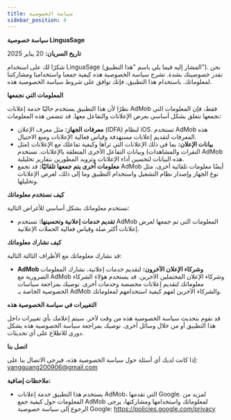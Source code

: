 ```yaml
---
title: سياسة الخصوصية
sidebar_position: 4
---
```


**سياسة خصوصية LinguaSage**

**تاريخ السريان:** 20 يناير 2025

شكرًا لك على استخدام LinguaSage (المشار إليه فيما يلي باسم "هذا التطبيق"). نحن نقدر خصوصيتك بشدة. تشرح سياسة الخصوصية هذه كيفية جمعنا واستخدامنا ومشاركتنا لمعلوماتك. باستخدام هذا التطبيق، فإنك توافق على شروط سياسة الخصوصية هذه.

**المعلومات التي نجمعها**

نظرًا لأن هذا التطبيق يستخدم حاليًا خدمة إعلانات AdMob فقط، فإن المعلومات التي نجمعها تتعلق بشكل أساسي بعرض الإعلانات والتفاعل معها. قد تتضمن هذه المعلومات:

- **معرفات الجهاز:** مثل معرف الإعلان (IDFA) لنظام iOS. تستخدم AdMob هذه المعرفات لتقديم إعلانات مستهدفة وقياس فعالية الإعلانات ومنع الاحتيال.
- **بيانات الإعلان:** بما في ذلك الإعلانات التي تراها وكيفية تفاعلك مع الإعلانات (مثل النقرات والمشاهدات) وبيانات التفاعل الأخرى المتعلقة بالإعلانات. تستخدم AdMob هذه البيانات لتحسين أداء الإعلانات وتزويد المطورين بتقارير تحليلية.
- **معلومات أخرى يتم جمعها تلقائيًا:** قد تجمع AdMob أيضًا معلومات تلقائية أخرى، مثل نوع الجهاز وإصدار نظام التشغيل واستخدام التطبيق وما إلى ذلك، لعرض الإعلانات وتحليلها.

**كيف نستخدم معلوماتك**

نستخدم معلوماتك بشكل أساسي للأغراض التالية:

- **تقديم خدمات إعلانية وتحسينها:** تستخدم AdMob المعلومات التي تم جمعها لعرض إعلانات أكثر صلة وقياس فعالية الحملات الإعلانية.

**كيف نشارك معلوماتك**

قد نشارك معلوماتك مع الأطراف الثالثة التالية:

- **AdMob وشركاء الإعلان الآخرون:** لتقديم خدمات إعلانية، نشارك المعلومات الضرورية مع AdMob وشركاء الإعلان المحتملين الآخرين. قد يستخدم هؤلاء الشركاء معلوماتك لتقديم إعلانات مخصصة وخدمات أخرى. نوصيك بمراجعة سياسات الخصوصية الخاصة بـ AdMob والشركاء الآخرين لفهم كيفية استخدامهم لمعلوماتك.

**التغييرات في سياسة الخصوصية هذه**

قد نقوم بتحديث سياسة الخصوصية هذه من وقت لآخر. سيتم إعلامك بأي تغييرات داخل هذا التطبيق أو من خلال وسائل أخرى. نوصيك بمراجعة سياسة الخصوصية هذه بشكل دوري للاطلاع على أي تحديثات.

**اتصل بنا**

إذا كانت لديك أي أسئلة حول سياسة الخصوصية هذه، فيرجى الاتصال بنا على: yangguang200906@gmail.com

**ملاحظات إضافية:**

- يستخدم هذا التطبيق خدمة إعلانات AdMob، التي تقدمها Google. لمزيد من المعلومات حول كيفية جمع AdMob لمعلوماتك واستخدامها ومشاركتها، يرجى الرجوع إلى سياسة خصوصية Google: https://policies.google.com/privacy
